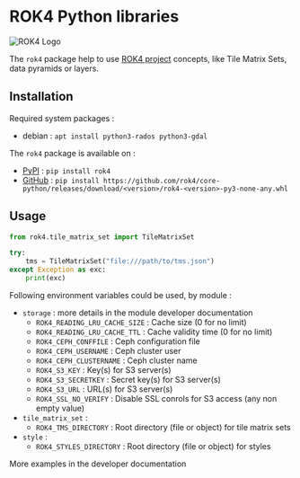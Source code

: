 # ROK4 Python libraries

![ROK4 Logo](https://rok4.github.io/assets/images/rok4.png)

The `rok4` package help to use [ROK4 project](https://rok4.github.io/) concepts, like Tile Matrix Sets, data pyramids or layers.

## Installation

Required system packages :
* debian : `apt install python3-rados python3-gdal`

The `rok4` package is available on :
* [PyPI](https://pypi.org/project/rok4/) : `pip install rok4`
* [GitHub](https://github.com/rok4/core-python/releases/) : `pip install https://github.com/rok4/core-python/releases/download/<version>/rok4-<version>-py3-none-any.whl`

## Usage

```python
from rok4.tile_matrix_set import TileMatrixSet

try:
    tms = TileMatrixSet("file:///path/to/tms.json")
except Exception as exc:
    print(exc)
```

Following environment variables could be used, by module :

* `storage` : more details in the module developer documentation
    * `ROK4_READING_LRU_CACHE_SIZE` : Cache size (0 for no limit)
    * `ROK4_READING_LRU_CACHE_TTL` : Cache validity time (0 for no limit)
    * `ROK4_CEPH_CONFFILE` : Ceph configuration file
    * `ROK4_CEPH_USERNAME` : Ceph cluster user
    * `ROK4_CEPH_CLUSTERNAME` : Ceph cluster name
    * `ROK4_S3_KEY` : Key(s) for S3 server(s)
    * `ROK4_S3_SECRETKEY` : Secret key(s) for S3 server(s)
    * `ROK4_S3_URL` : URL(s) for S3 server(s)
    * `ROK4_SSL_NO_VERIFY` : Disable SSL conrols for S3 access (any non empty value)
* `tile_matrix_set` :
    * `ROK4_TMS_DIRECTORY` : Root directory (file or object) for tile matrix sets
* `style` :
    * `ROK4_STYLES_DIRECTORY` : Root directory (file or object) for styles

More examples in the developer documentation
